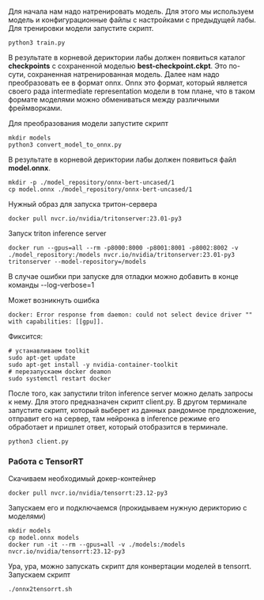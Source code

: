 Для начала нам надо натренировать модель. Для этого мы используем модель и конфигурационные файлы с настройками с предыдущей лабы.
Для тренировки модели запустите скрипт.
```
python3 train.py
```
В результате в корневой дериктории лабы должен появиться каталог __checkpoints__ с сохраненной моделью __best-checkpoint.ckpt__.
Это по-сути, сохраненная натренированная модель. Далее нам надо преобразовать ее в формат onnx. Onnx это формат, который
является своего рада intermediate representation модели в том плане, что в таком формате моделями можно обмениваться между
различными фреймворками.

Для преобразования модели запустите скрипт
```
mkdir models
python3 convert_model_to_onnx.py
```
В результате в корневой дериктории лабы должен появиться файл __model.onnx__.

```
mkdir -p ./model_repository/onnx-bert-uncased/1
cp model.onnx ./model_repository/onnx-bert-uncased/1
```

Нужный образ для запуска тритон-сервера

```
docker pull nvcr.io/nvidia/tritonserver:23.01-py3
```

Запуск triton inference server
```
docker run --gpus=all --rm -p8000:8000 -p8001:8001 -p8002:8002 -v ./model_repository:/models nvcr.io/nvidia/tritonserver:23.01-py3 tritonserver --model-repository=/models
```

В случае ошибки при запуске для отладки можно добавить в конце команды --log-verbose=1

Может возникнуть ошибка
```
docker: Error response from daemon: could not select device driver "" with capabilities: [[gpu]].
```
Фиксится:
```
# устанавливаем toolkit
sudo apt-get update
sudo apt-get install -y nvidia-container-toolkit
# перезапускаем docker deamon
sudo systemctl restart docker
```

После того, как запустили triton inference server можно делать запросы к нему.
Для этого предназначен скрипт client.py. В другом терминале запустите скрипт, который выберет из данных рандомное предложение, отправит его на сервер, там нейронка в inference режиме его обработает и пришлет ответ, который отобразится в терминале.

```
python3 client.py
```

### Работа с TensorRT

Скачиваем необходимый докер-контейнер
```
docker pull nvcr.io/nvidia/tensorrt:23.12-py3
```

Запускаем его и подключаемся (прокидываем нужную дерикторию с моделями)
```
mkdir models
cp model.onnx models
docker run -it --rm --gpus=all -v ./models:/models nvcr.io/nvidia/tensorrt:23.12-py3
```

Ура, ура, можно запускать скрипт для конвертации моделей в tensorrt. Запускаем скрипт
```
./onnx2tensorrt.sh
```